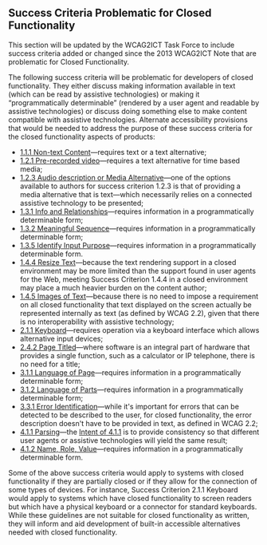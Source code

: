 Success Criteria Problematic for Closed Functionality
-----------------------------------------------------

<p class="ednote">This section will be updated by the WCAG2ICT Task Force to include success criteria added or changed since the 2013 WCAG2ICT Note that are problematic for Closed Functionality.</p>

The following success criteria will be problematic for developers of closed functionality. They either discuss making information available in text (which can be read by assistive technologies) or making it “programmatically determinable” (rendered by a user agent and readable by assistive technologies) or discuss doing something else to make content compatible with assistive technologies. Alternate accessibility provisions that would be needed to address the purpose of these success criteria for the closed functionality aspects of products:

*   [1.1.1 Non-text Content](http://www.w3.org/TR/WCAG22/#non-text-content)—requires text or a text alternative;
*   [1.2.1 Pre-recorded video](http://www.w3.org/TR/WCAG22/#audio-only-and-video-only-prerecorded)—requires a text alternative for time based media;
*   [1.2.3 Audio description or Media Alternative](http://www.w3.org/TR/WCAG22/#audio-description-or-media-alternative-prerecorded)—one of the options available to authors for success criterion 1.2.3 is that of providing a media alternative that is text—which necessarily relies on a connected assistive technology to be presented;
*   [1.3.1 Info and Relationships](http://www.w3.org/TR/WCAG22/#info-and-relationships)—requires information in a programmatically determinable form;
*   [1.3.2 Meaningful Sequence](http://www.w3.org/TR/WCAG22/#meaningful-sequence)—requires information in a programmatically determinable form;
*   [1.3.5 Identify Input Purpose](http://www.w3.org/TR/WCAG22/#identify-input-purpose)—requires information in a programmatically determinable form.
*   [1.4.4 Resize Text](http://www.w3.org/TR/WCAG22/#resize-text)—because the text rendering support in a closed environment may be more limited than the support found in user agents for the Web, meeting Success Criterion 1.4.4 in a closed environment may place a much heavier burden on the content author;
*   [1.4.5 Images of Text](http://www.w3.org/TR/WCAG22/#images-of-text)—because there is no need to impose a requirement on all closed functionality that text displayed on the screen actually be represented internally as text (as defined by WCAG 2.2), given that there is no interoperability with assistive technology;
*   [2.1.1 Keyboard](http://www.w3.org/TR/WCAG22/#keyboard)—requires operation via a keyboard interface which allows alternative input devices;
*   [2.4.2 Page Titled](http://www.w3.org/TR/WCAG22/#page-titled)—where software is an integral part of hardware that provides a single function, such as a calculator or IP telephone, there is no need for a title;
*   [3.1.1 Language of Page](http://www.w3.org/TR/WCAG22/#language-of-page)—requires information in a programmatically determinable form;
*   [3.1.2 Language of Parts](http://www.w3.org/TR/WCAG22/#language-of-parts)—requires information in a programmatically determinable form;
*   [3.3.1 Error Identification](http://www.w3.org/TR/WCAG22/#error-identification)—while it's important for errors that can be detected to be described to the user, for closed functionality, the error description doesn't have to be provided in text, as defined in WCAG 2.2;
*   [4.1.1 Parsing](http://www.w3.org/TR/WCAG22/#parsing)—the [Intent of 4.1.1](http://www.w3.org/WAI/WCAG22/Understanding/parsing.html#intent) is to provide consistency so that different user agents or assistive technologies will yield the same result;
*   [4.1.2 Name, Role, Value](http://www.w3.org/TR/WCAG22/#name-role-value)—requires information in a programmatically determinable form.

<div class="note">Some of the above success criteria would apply to systems with closed functionality if they are partially closed or if they allow for the connection of some types of devices. For instance, Success Criterion 2.1.1 Keyboard would apply to systems which have closed functionality to screen readers but which have a physical keyboard or a connector for standard keyboards.</div><div class="note">While these guidelines are not suitable for closed functionality as written, they will inform and aid development of built-in accessible alternatives needed with closed functionality.</div>
